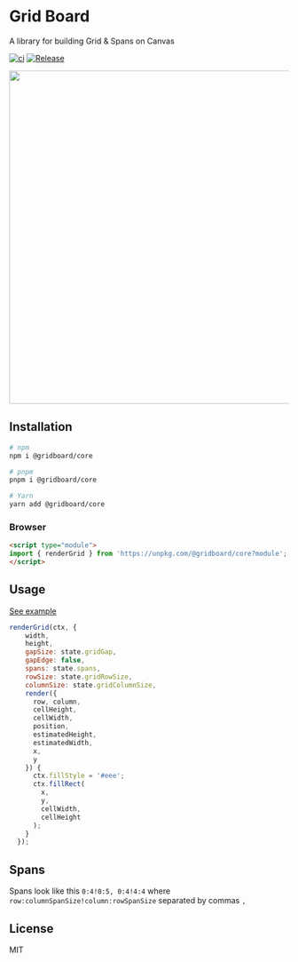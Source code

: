 
# Grid Board

A library for building Grid & Spans on Canvas

[![ci](https://github.com/seanghay/gridboard/actions/workflows/ci.yml/badge.svg)](https://github.com/seanghay/gridboard/actions/workflows/ci.yml)
[![Release](https://github.com/seanghay/gridboard/actions/workflows/release.yml/badge.svg)](https://github.com/seanghay/gridboard/actions/workflows/release.yml)

<img src="https://user-images.githubusercontent.com/15277233/155681801-1b7142dd-e147-471c-9388-b18fa51b60c9.png" width=600>

## Installation

```sh
# npm
npm i @gridboard/core

# pnpm
pnpm i @gridboard/core

# Yarn
yarn add @gridboard/core
```

### Browser

```html
<script type="module">
import { renderGrid } from 'https://unpkg.com/@gridboard/core?module';
</script>
```

## Usage

[See example](https://github.com/seanghay/gridboard/tree/main/packages/web)

```js
renderGrid(ctx, {
    width,
    height,
    gapSize: state.gridGap,
    gapEdge: false,
    spans: state.spans,
    rowSize: state.gridRowSize,
    columnSize: state.gridColumnSize,
    render({
      row, column,
      cellHeight,
      cellWidth,
      position,
      estimatedHeight,
      estimatedWidth,
      x,
      y
    }) {
      ctx.fillStyle = '#eee';
      ctx.fillRect(
        x,
        y,
        cellWidth,
        cellHeight
      );
    }
  });
  ```
  
## Spans

Spans look like this `0:4!0:5, 0:4!4:4` where `row:columnSpanSize!column:rowSpanSize` separated by commas `,`


## License

MIT

